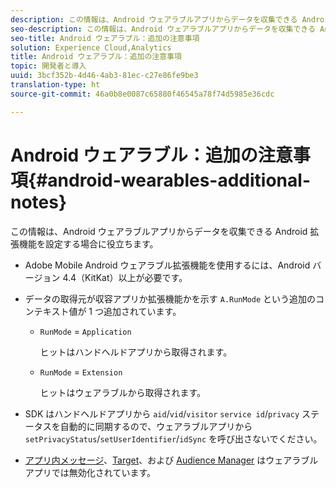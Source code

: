 ```yaml
---
description: この情報は、Android ウェアラブルアプリからデータを収集できる Android 拡張機能を設定する場合に役立ちます。
seo-description: この情報は、Android ウェアラブルアプリからデータを収集できる Android 拡張機能を設定する場合に役立ちます。
seo-title: Android ウェアラブル：追加の注意事項
solution: Experience Cloud,Analytics
title: Android ウェアラブル：追加の注意事項
topic: 開発者と導入
uuid: 3bcf352b-4d46-4ab3-81ec-c27e86fe9be3
translation-type: ht
source-git-commit: 46a0b8e0087c65880f46545a78f74d5985e36cdc

---
```



# Android ウェアラブル：追加の注意事項{#android-wearables-additional-notes}

この情報は、Android ウェアラブルアプリからデータを収集できる Android 拡張機能を設定する場合に役立ちます。

* Adobe Mobile Android ウェアラブル拡張機能を使用するには、Android バージョン 4.4（KitKat）以上が必要です。
* データの取得元が収容アプリか拡張機能かを示す `A.RunMode` という追加のコンテキスト値が 1 つ追加されています。

   * `RunMode` = `Application`

      ヒットはハンドヘルドアプリから取得されます。

   * `RunMode` = `Extension`

      ヒットはウェアラブルから取得されます。

* SDK はハンドヘルドアプリから `aid`/`vid`/`visitor` `service id`/`privacy` ステータスを自動的に同期するので、ウェアラブルアプリから `setPrivacyStatus`/`setUserIdentifier`/`idSync` を呼び出さないでください。
* [アプリ内メッセージ](/help/android/messaging-main/messaging/messaging.md)、[Target](/help/android/target-main/target.md)、および [Audience Manager](/help/android/audience-manager/audiencemgmt.md) はウェアラブルアプリでは無効化されています。

